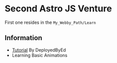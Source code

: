 # Second Astro JS Venture

First one resides in the `My_Webby_Path/Learn`

## Information

- [Tutorial](https://www.youtube.com/watch?v=NniT0vKyn-E) By DeployedByEd
- Learning Basic Animations